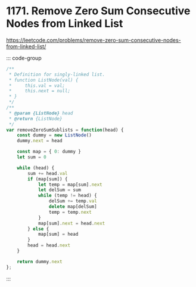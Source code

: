 # 1171. Remove Zero Sum Consecutive Nodes from Linked List

https://leetcode.com/problems/remove-zero-sum-consecutive-nodes-from-linked-list/

::: code-group

```js [JavaScript]
/**
 * Definition for singly-linked list.
 * function ListNode(val) {
 *     this.val = val;
 *     this.next = null;
 * }
 */
/**
 * @param {ListNode} head
 * @return {ListNode}
 */
var removeZeroSumSublists = function(head) {
    const dummy = new ListNode()
    dummy.next = head

    const map = { 0: dummy }
    let sum = 0

    while (head) {
        sum += head.val
        if (map[sum]) {
            let temp = map[sum].next
            let delSum = sum
            while (temp != head) {
                delSum += temp.val
                delete map[delSum]
                temp = temp.next
            }
            map[sum].next = head.next
        } else {
            map[sum] = head
        }
        head = head.next
    }

    return dummy.next
};
```

:::
